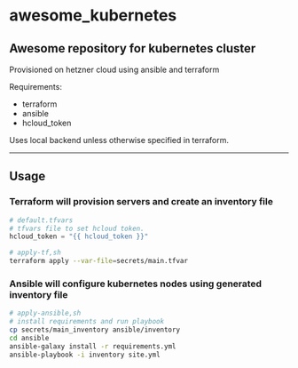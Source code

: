 # awesome_kubernetes

## Awesome repository for kubernetes cluster

Provisioned on hetzner cloud using ansible and terraform

Requirements:

- terraform
- ansible
- hcloud_token

Uses local backend unless otherwise specified in terraform.

---

## Usage

### Terraform will provision servers and create an inventory file

``` default.tfvars
# default.tfvars 
# tfvars file to set hcloud token.
hcloud_token = "{{ hcloud_token }}"
```

``` bash
# apply-tf,sh
terraform apply --var-file=secrets/main.tfvar
```

### Ansible will configure kubernetes nodes using generated inventory file

```bash
# apply-ansible,sh
# install requirements and run playbook
cp secrets/main_inventory ansible/inventory
cd ansible
ansible-galaxy install -r requirements.yml
ansible-playbook -i inventory site.yml
```
